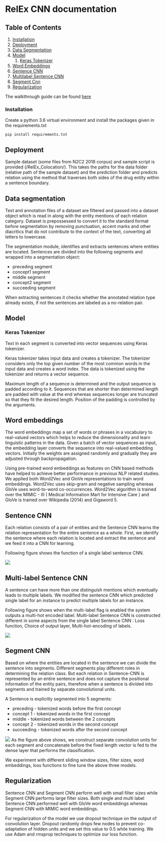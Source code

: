 # RelEx CNN documentation 
## Table of Contents
1. [Installation](#installation)
2. [Deployment](#deployment)
3. [Data Segmentation](#data_segmentation)
4. [Model](#model)
   1. [Keras Tokenizer](#k_tokenizer)
5. [Word Embeddings](#word_embeddings)
6. [Sentence CNN](#sen_cnn)
7. [Multilabel Sentence CNN](#multi_cnn)
8. [Segment Cnn](#seg_cnn)
9. [Regularization](#Regularization)

The walkthrough guide can be found [here]()

### Installation

Create a python 3.6 virtual environment and install the packages given in the requirements.txt

```
pip install requirements.txt
```
## Deployment

Sample dataset (some files from N2C2 2018 corpus) and sample script is provided (/RelEx_Colocation/). This takes the paths for the data folder (relative path of the sample dataset) and the prediction folder and predicts relation using the method that traverses both sides of the drug entity within a sentence boundary.

## Data segmentation <a name="data_segmentation"></a>
Text and annotation files of a dataset are filtered and passed into a dataset object which is read in along with the entity mentions of each relation category. Dataset is prepossessed to convert it to the standard format before segmentation by removing punctuation, accent marks and other diacritics that do not contribute to the context of the text, converting all letters to lowercase.

The segmentation module, identifies and extracts sentences where entities are located. Sentences are divided into the following segments and wrapped into a segmentation object:
-    preceding segment
-   concept1 segment
-   middle segment
-   concept2 segment
-   succeeding segment

When extracting sentences it checks whether the annotated relation type already exists, if not the sentences are labeled as a no-relation pair.

## Model
### Keras Tokenizer <a name="k_tokenizer"></a>

Text in each segment is converted into vector sequences using Keras tokenizer.

Keras tokenizer takes input data and creates a tokenizer. The tokenizer considers only the top given number of the most common words in the input data and creates a word index. The data is tokenized using the tokenizer and returns a vector sequence.

Maximum length of a sequence is determined and the output sequence is padded according to it. Sequences that are shorter than determined length are padded with value at the end whereas sequences longer are truncated so that they fit the desired length. Position of the padding is controlled by the arguments.

## Word embeddings<a name="word_embeddings"></a>
The word embeddings map a set of words or phrases in a vocabulary to real-valued vectors which helps to reduce the dimensionality and learn linguistic patterns in the data. Given a batch of vector sequences as input, the embedding layer converts the sequence into real-valued embedding vectors. Initially the weights are assigned randomly and gradually they are adjusted through backpropagation.

Using pre-trained word embeddings as features on CNN based methods have helped to achieve better performance in previous NLP related studies. We applied both Word2Vec and GloVe representations to train word embeddings. Word2Vec uses skip-gram and negative sampling whereas GloVe uses word-to-word co-occurrences. Word2Vec algorithm is trained over the MIMIC - III ( Medical Information Mart for Intensive Care ) and GloVe is trained over Wikipedia (2014) and Gigaword 5.

## Sentence CNN <a name="sen_cnn"></a>

Each relation consists of a pair of entities and the Sentence CNN learns the relation representation for the entire sentence as a whole. First, we identify the sentence where each relation is located and extract the sentence and we feed it into a CNN for learning.

Following figure shows the function of a single label sentence CNN.

![](https://lh6.googleusercontent.com/VzMboSkKWKdFSI3E66RiL_s0NLlLJDEGQhbEywKXEIqOnWTHm39w1vPiqy3EUr5NdxRh4q375ejzX-K-znAEifHd-UZnG517UGX11G0y7j2sBb5TD4s-SWWJ2Ptq9GqK1nEZP33c)

## Multi-label Sentence CNN <a name="multi_cnn"></a>
A sentence can have more than one distinguish mentions which eventually leads to multiple labels. We modified the sentence CNN which predicted single label for an instance to predict multiple labels for an instance.

Following figure shows when the multi-label flag is enabled the system outputs a multi-hot encoded label. Multi-label Sentence CNN is constructed different in some aspects from the single label Sentence CNN : Loss function, Choice of output layer, Multi-hot-encoding of labels.

![](https://lh5.googleusercontent.com/tdwCAwTB0fDpgockkUl8FfwIDVY6BgdExH3yOx99cX6syF00d0bmr7azeTrzSuIxZPCPnnJrQ8g39oADdmPW4J3fTdMs4VWRRecAvNR7kGXtx9wd8dt9PJYOpeXA501ujUsSTjAZ)
## Segment CNN <a name="seg_cnn"></a>
Based on where the entities are located in the sentence we can divide the sentence into segments. Different segments play different roles in determining the relation class. But each relation in Sentence-CNN is represented by an entire sentence and does not capture the positional information of the entity pairs, therefore when a sentence is divided into segments and trained by separate convolutional units.

A Sentence is explicitly segmented into 5 segments:
-   preceding - tokenized words before the first concept
-   concept 1 - tokenized words in the first concept
-   middle - tokenized words between the 2 concepts
-   concept 2 - tokenized words in the second concept
-   succeeding - tokenized words after the second concept

![](https://lh5.googleusercontent.com/_eS0O7NU9XaTM8NoO0-6ETLMF379pv25M0K22PLtni0mX5eskWrQuy196S4RA9gajiZ9zuUVIolVgO-y_iAl6hp-01jBM856rojESO1YwWIJA3oZfygQ3y5DwmdPoDdG04pMWoeD)
As the figure above shows, we construct separate convolution units for each segment and concatenate before the fixed length vector is fed to the dense layer that performs the classification.

We experiment with different sliding window sizes, filter sizes, word embeddings, loss functions to fine tune the above three models.

## Regularization

Sentence CNN and Segment CNN perform well with small filter sizes while Segment CNN performs large filter sizes. Both single and multi label Sentence CNN performed well with GloVe word embeddings whereas Segment CNN with MIMIC word embeddings.

For regularization of the model we use dropout technique on the output of convolution layer. Dropout randomly drops few nodes to prevent co-adaptation of hidden units and we set this value to 0.5 while training. We use Adam and rmsprop techniques to optimize our loss function.
